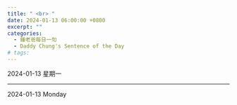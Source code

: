 ```yaml
---
title: " <br> "
date: 2024-01-13 06:00:00 +0800
excerpt: ""
categories:
  - 鍾老爸每日一句
  - Daddy Chung's Sentence of the Day
# tags:
---
```


2024-01-13 星期一

> 

---

2024-01-13 Monday

> 

